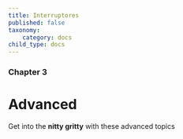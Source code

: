 ```yaml
---
title: Interruptores
published: false
taxonomy:
    category: docs
child_type: docs
---
```


### Chapter 3

# Advanced

Get into the **nitty gritty** with these advanced topics
